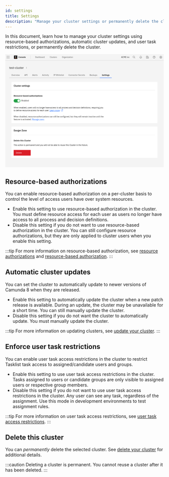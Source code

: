```yaml
---
id: settings
title: Settings
description: "Manage your cluster settings or permanently delete the cluster."
---
```


In this document, learn how to manage your cluster settings using resource-based authorizations, automatic cluster updates, and user task restrictions, or permanently delete the cluster.

![Cluster settings](./img/cluster-settings.png)

## Resource-based authorizations

You can enable resource-based authorization on a per-cluster basis to control the level of access users have over system resources.

- Enable this setting to use resource-based authorization in the cluster. You must define resource access for each user as users no longer have access to all process and decision definitions.
- Disable this setting if you do not want to use resource-based authorization in the cluster. You can still configure resource authorizations, but they are only applied to cluster users when you enable this setting.

:::tip
For more information on resource-based authorization, see [resource authorizations](/components/concepts/resource-authorizations.md) and [resource-based authorization](/components/console/manage-organization/manage-users.md/#resource-based-authorizations).
:::

## Automatic cluster updates

You can set the cluster to automatically update to newer versions of Camunda 8 when they are released.

- Enable this setting to automatically update the cluster when a new patch release is available. During an update, the cluster may be unavailable for a short time. You can still manually update the cluster.
- Disable this setting if you do not want the cluster to automatically update. You must manually update the cluster.

:::tip
For more information on updating clusters, see [update your cluster](/components/console/manage-clusters/update-cluster.md).
:::

## Enforce user task restrictions

You can enable user task access restrictions in the cluster to restrict Tasklist task access to assigned/candidate users and groups.

- Enable this setting to use user task access restrictions in the cluster. Tasks assigned to users or candidate groups are only visible to assigned users or respective group members.
- Disable this setting if you do not want to use user task access restrictions in the cluster. Any user can see any task, regardless of the assignment. Use this mode in development environments to test assignment rules.

:::tip
For more information on user task access restrictions, see [user task access restrictions](/components/concepts/access-control/user-task-access-restrictions.md).
:::

## Delete this cluster

You can _permanently_ delete the selected cluster. See [delete your cluster](/components/console/manage-clusters/delete-cluster.md) for additional details.

:::caution
Deleting a cluster is permanent. You cannot reuse a cluster after it has been deleted.
:::
